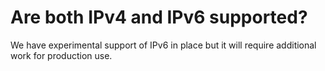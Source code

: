 # Are both IPv4 and IPv6 supported?

We have experimental support of IPv6 in place but it will require additional work for production use.
